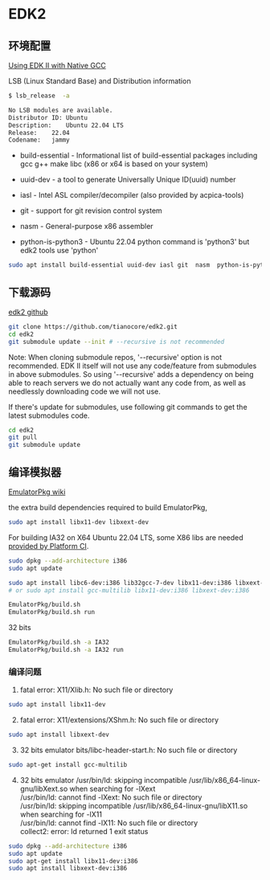 # EDK2

## 环境配置

[Using EDK II with Native GCC](https://github.com/tianocore/tianocore.github.io/wiki/Using-EDK-II-with-Native-GCC)

LSB (Linux Standard Base) and Distribution information

```bash
$ lsb_release  -a

No LSB modules are available.
Distributor ID:	Ubuntu
Description:	Ubuntu 22.04 LTS
Release:	22.04
Codename:	jammy
```

- build-essential - Informational list of build-essential packages including gcc g++ make libc (x86 or x64 is based on your system)

- uuid-dev - a tool to generate Universally Unique ID(uuid) number 

- iasl - Intel ASL compiler/decompiler (also provided by acpica-tools)

- git - support for git revision control system 

- nasm - General-purpose x86 assembler

- python-is-python3 - Ubuntu 22.04 python command is 'python3' but edk2 tools use 'python'

```bash
sudo apt install build-essential uuid-dev iasl git  nasm  python-is-python3 
```

## 下载源码

[edk2 github](https://github.com/tianocore/edk2)

```bash
git clone https://github.com/tianocore/edk2.git
cd edk2
git submodule update --init # --recursive is not recommended
```

Note: When cloning submodule repos, '--recursive' option is not recommended. EDK II itself will not use any code/feature from submodules in above submodules. So using '--recursive' adds a dependency on being able to reach servers we do not actually want any code from, as well as needlessly downloading code we will not use.

If there's update for submodules, use following git commands to get the latest submodules code.

```bash
cd edk2
git pull
git submodule update
```

## 编译模拟器

[EmulatorPkg wiki](https://github.com/tianocore/tianocore.github.io/wiki/EmulatorPkg)

the extra build dependencies required to build EmulatorPkg,

```bash
sudo apt install libx11-dev libxext-dev
```

For building IA32 on X64 Ubuntu 22.04 LTS, some X86 libs are needed [provided by Platform CI](https://github.com/tianocore/edk2/blob/master/EmulatorPkg/PlatformCI/ReadMe.md).

```bash
sudo dpkg --add-architecture i386
sudo apt update

sudo apt install libc6-dev:i386 lib32gcc-7-dev libx11-dev:i386 libxext-dev:i386 
# or sudo apt install gcc-multilib libx11-dev:i386 libxext-dev:i386
```

```bash
EmulatorPkg/build.sh
EmulatorPkg/build.sh run
```


32 bits 
```bash
EmulatorPkg/build.sh -a IA32
EmulatorPkg/build.sh -a IA32 run
```
### 编译问题

1. fatal error: X11/Xlib.h: No such file or directory

```bash
sudo apt install libx11-dev
```

2. fatal error: X11/extensions/XShm.h: No such file or directory

```bash
sudo apt install libxext-dev
```

3. 32 bits emulator bits/libc-header-start.h: No such file or directory

```bash 
sudo apt-get install gcc-multilib    
```    

4. 32 bits emulator
/usr/bin/ld: skipping incompatible /usr/lib/x86_64-linux-gnu/libXext.so when searching for -lXext    
/usr/bin/ld: cannot find -lXext: No such file or directory    
/usr/bin/ld: skipping incompatible /usr/lib/x86_64-linux-gnu/libX11.so when searching for -lX11    
/usr/bin/ld: cannot find -lX11: No such file or directory    
collect2: error: ld returned 1 exit status

```bash
sudo dpkg --add-architecture i386
sudo apt update
sudo apt-get install libx11-dev:i386
sudo apt install libxext-dev:i386
```

